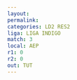```yaml
---
layout: 
permalink: 
categories: LD2 RES2
liga: LIGA INDIGO
match: 3
local: AEP
r1: 0
r2: 0
out: TUT
---
```

